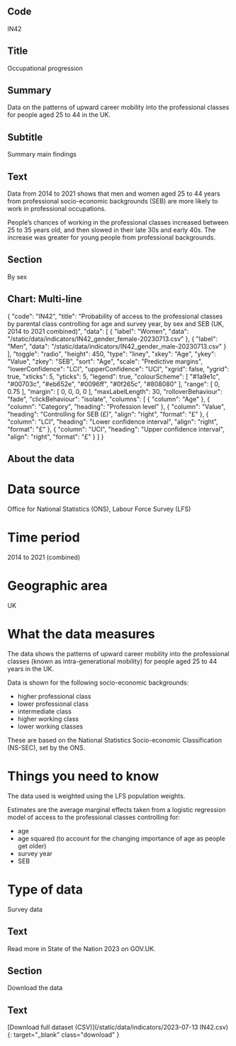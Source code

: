 ## Code
IN42

## Title
Occupational progression

## Summary
Data on the patterns of upward career mobility into the professional classes for people aged 25 to 44 in the UK.

## Subtitle
Summary main findings

## Text
Data from 2014 to 2021 shows that men and women aged 25 to 44 years from professional socio-economic backgrounds (SEB) are more likely to work in professional occupations.

People’s chances of working in the professional classes increased between 25 to 35 years old, and then slowed in their late 30s and early 40s. The increase was greater for young people from professional backgrounds.

## Section
By sex

## Chart: Multi-line
{
    "code": "IN42",
    "title": "Probability of access to the professional classes by parental class controlling for age and survey year, by sex and SEB (UK, 2014 to 2021 combined)",
    "data": [
        { "label": "Women", "data": "/static/data/indicators/IN42_gender_female-20230713.csv" },
        { "label": "Men", "data": "/static/data/indicators/IN42_gender_male-20230713.csv" }
    ],
    "toggle": "radio",
    "height": 450,
    "type": "liney",
    "xkey": "Age",
    "ykey": "Value",
    "zkey": "SEB",
    "sort": "Age",
    "scale": "Predictive margins",
    "lowerConfidence": "LCI",
    "upperConfidence": "UCI",
    "xgrid": false,
    "ygrid": true,
    "xticks": 5,
    "yticks": 5,
    "legend": true,
    "colourScheme": [ "#1a9e1c", "#00703c", "#eb652e", "#0096ff", "#0f265c", "#808080" ],
    "range": [ 0, 0.75 ],
    "margin": [ 0, 0, 0, 0 ],
    "maxLabelLength": 30,
    "rolloverBehaviour": "fade",
    "clickBehaviour": "isolate",
    "columns": [
        {
            "column": "Age"
        },
        {
            "column": "Category",
            "heading": "Profession level"
        },
        {
            "column": "Value",
            "heading": "Controlling for SEB (£)",
            "align": "right",
            "format": "£"
        },
        {
            "column": "LCI",
            "heading": "Lower confidence interval",
            "align": "right",
            "format": "£"
        },
        {
            "column": "UCI",
            "heading": "Upper confidence interval",
            "align": "right",
            "format": "£"
        }
    ]
}

## About the data
# Data source
Office for National Statistics (ONS), Labour Force Survey (LFS)

# Time period
2014 to 2021 (combined)

# Geographic area
UK

# What the data measures
The data shows the patterns of upward career mobility into the professional classes (known as intra-generational mobility) for people aged 25 to 44 years in the UK.

Data is shown for the following socio-economic backgrounds:
<ul class="govuk-list">
<li>higher professional class</li>
<li>lower professional class</li>
<li>intermediate class</li>
<li>higher working class</li>
<li>lower working classes</li>
</ul>

These are based on the National Statistics Socio-economic Classification (NS-SEC), set by the ONS.

# Things you need to know
The data used is weighted using the LFS population weights.

Estimates are the average marginal effects taken from a logistic regression model of access to the professional classes controlling for:
<ul class="govuk-list">
<li>age</li>
<li>age squared (to account for the changing importance of age as people get older)</li>
<li>survey year</li>
<li>SEB</li>
</ul>

# Type of data
Survey data

## Text
Read more in State of the Nation 2023 on GOV.UK.

## Section
Download the data

## Text
[Download full dataset (CSV)](/static/data/indicators/2023-07-13 IN42.csv){: target="_blank" class="download" }
